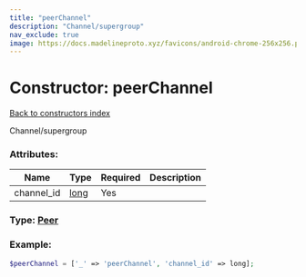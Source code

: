 ```yaml
---
title: "peerChannel"
description: "Channel/supergroup"
nav_exclude: true
image: https://docs.madelineproto.xyz/favicons/android-chrome-256x256.png
---
```

# Constructor: peerChannel  
[Back to constructors index](index.md)



Channel/supergroup

### Attributes:

| Name     |    Type       | Required | Description |
|----------|---------------|----------|-------------|
|channel\_id|[long](../types/long.md) | Yes|



### Type: [Peer](../types/Peer.md)


### Example:

```php
$peerChannel = ['_' => 'peerChannel', 'channel_id' => long];
```  
